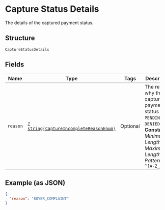 
# Capture Status Details

The details of the captured payment status.

## Structure

`CaptureStatusDetails`

## Fields

| Name | Type | Tags | Description | Getter | Setter |
|  --- | --- | --- | --- | --- | --- |
| `reason` | [`?string(CaptureIncompleteReasonEnum)`](../../doc/models/capture-incomplete-reason-enum.md) | Optional | The reason why the captured payment status is `PENDING` or `DENIED`.<br>**Constraints**: *Minimum Length*: `1`, *Maximum Length*: `64`, *Pattern*: `^[A-Z_]+$` | getReason(): ?string | setReason(?string reason): void |

## Example (as JSON)

```json
{
  "reason": "BUYER_COMPLAINT"
}
```

